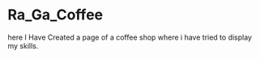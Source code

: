 # Ra_Ga_Coffee
here I Have Created a page of a coffee shop where i have tried to display my skills.
